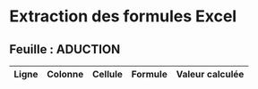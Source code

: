 # Extraction des formules Excel

## Feuille : ADUCTION

| Ligne | Colonne | Cellule | Formule | Valeur calculée |
|-------|---------|---------|---------|-----------------|